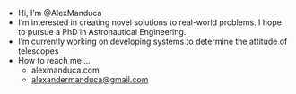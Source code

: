 - Hi, I’m @AlexManduca
- I’m interested in creating novel solutions to real-world problems. I hope to pursue a PhD in Astronautical Engineering.
- I’m currently working on developing systems to determine the attitude of telescopes 
- How to reach me ...
  - alexmanduca.com
  - alexandermanduca@gmail.com
